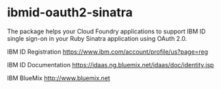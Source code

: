 ibmid-oauth2-sinatra
=====================

The package helps your Cloud Foundry applications to support IBM ID single sign-on in your Ruby Sinatra application using OAuth 2.0.

IBM ID Registration
https://www.ibm.com/account/profile/us?page=reg

IBM ID Documentation
https://idaas.ng.bluemix.net/idaas/doc/identity.jsp

IBM BlueMix
http://www.bluemix.net
